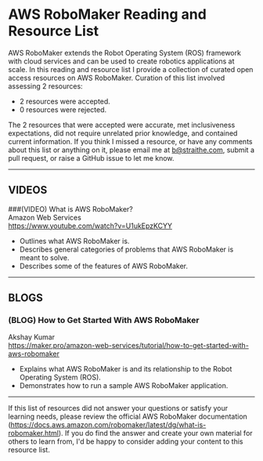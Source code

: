 # AWS RoboMaker Reading and Resource List

AWS RoboMaker extends the Robot Operating System (ROS) framework with cloud services and can be used to create robotics applications at scale. In this reading and resource list I provide a collection of curated open access resources on AWS RoboMaker. Curation of this list involved assessing 2 resources:  

* 2 resources were accepted.  
* 0 resources were rejected.  

The 2 resources that were accepted were accurate, met inclusiveness expectations, did not require unrelated prior knowledge, and contained current information. If you think I missed a resource, or have any comments about this list or anything on it, please email me at b@straithe.com, submit a pull request, or raise a GitHub issue to let me know. 

---


## VIDEOS

###(VIDEO) What is AWS RoboMaker?  
Amazon Web Services  
https://www.youtube.com/watch?v=U1ukEpzKCYY  
* Outlines what AWS RoboMaker is.  
* Describes general categories of problems that AWS RoboMaker is meant to solve.  
* Describes some of the features of AWS RoboMaker.  


---

## BLOGS

### (BLOG) How to Get Started With AWS RoboMaker  
Akshay Kumar  
https://maker.pro/amazon-web-services/tutorial/how-to-get-started-with-aws-robomaker  
* Explains what AWS RoboMaker is and its relationship to the Robot Operating System (ROS).  
* Demonstrates how to run a sample AWS RoboMaker application.  


---


If this list of resources did not answer your questions or satisfy your learning needs, please review the official AWS RoboMaker documentation (https://docs.aws.amazon.com/robomaker/latest/dg/what-is-robomaker.html). If you do find the answer and create your own material for others to learn from, I'd be happy to consider adding your content to this resource list. 
